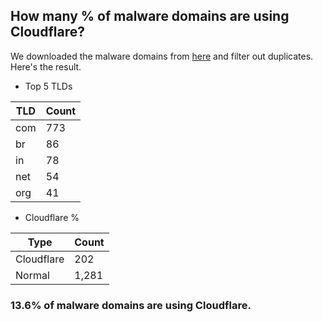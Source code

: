 ## How many % of malware domains are using Cloudflare?


We downloaded the malware domains from [here](https://urlhaus.abuse.ch) and filter out duplicates.
Here's the result.


[//]: # (start replacement)


- Top 5 TLDs

| TLD | Count |
| --- | --- |
| com | 773 |
| br | 86 |
| in | 78 |
| net | 54 |
| org | 41 |


- Cloudflare %

| Type | Count |
| --- | --- |
| Cloudflare | 202 |
| Normal | 1,281 |


### 13.6% of malware domains are using Cloudflare.